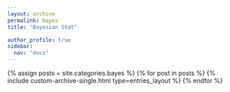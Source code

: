 ```yaml
---
layout: archive
permalink: bayes
title: "Bayesian Stat"

author_profile: true
sidebar:
  nav: "docs"
---
```


{% assign posts = site.categories.bayes %}
{% for post in posts %}
  {% include custom-archive-single.html type=entries_layout %}
{% endfor %}
```
